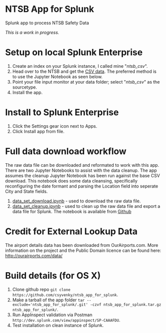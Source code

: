 # NTSB App for Splunk
Splunk app to process NTSB Safety Data

*This is a work in progress.*

# Setup on local Splunk Enterprise
1. Create an index on your Splunk instance, I called mine "*ntsb_csv*".
2. Head over to the NTSB and get the  [CSV data](http://app.ntsb.gov/aviationquery/Download.ashx?type=csv). The preferred method is to use the Jupyter Notebook as seen below.
3. Point your file input monitor at your data folder; select "*ntsb_csv*" as the sourcetype.
4. Install the app.

# Install to Splunk Enterprise
1. Click the Settings gear icon next to Apps.
2. Click Install app from file.

# Full data download workflow
The raw data file can be downloaded and reformated to work with this app. There are two Jupyter Notebooks to assist with the data cleanup. The app assumes the cleanup Jupyter Notebook has been run against the base CSV download. This notebook does some data cleansing, specifically reconfiguring the date formant and parsing the Location field into seperate City and State fields.
1. [data_set_download.ipynb](https://github.com/csyvenky/jupyter_for_all_ntsb/blob/master/data_set_download.ipynb) - used to download the raw data file.
2. [data_set_cleanup.ipynb](https://github.com/csyvenky/jupyter_for_all_ntsb/blob/master/data_set_cleanup.ipynb) - used to clean up the raw data file and export a data file for Splunk.
The notebook is available from [Github](https://github.com/csyvenky/jupyter_for_all_ntsb)

# Credit for External Lookup Data
The airport details data has been downloaded from OurAirports.com. More information on the project and the Public Domain licence can be found here: http://ourairports.com/data/

# Build details (for OS X)
1. Clone github repo `git clone https://github.com/csyvenky/ntsb_app_for_splunk`.
2. Make a tarball of the app folder `tar --exclude='ntsb_app_for_splunk/.git' -czvf ntsb_app_for_splunk.tar.gz ntsb_app_for_splunk/`.
3. Run AppInspect validation via Postman `http://dev.splunk.com/view/appinspect/SP-CAAAFDU`.
4. Test installation on clean instance of Splunk.